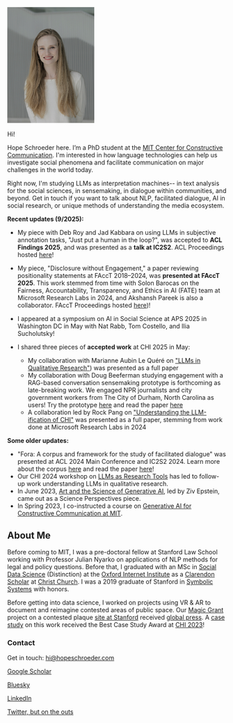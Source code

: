 
<img src="/headshot_smiling.jpg" alt="headshot" width="200"/>

Hi!

Hope Schroeder here. I’m a PhD student at the [MIT Center for Constructive Communication](https://www.ccc.mit.edu/). I'm interested in how language technologies can help us investigate social phenomena and facilitate communication on major challenges in the world today. 

Right now, I'm studying LLMs as interpretation machines-- in text analysis for the social sciences, in sensemaking, in dialogue within communities, and beyond. Get in touch if you want to talk about NLP, facilitated dialogue, AI in social research, or unique methods of understanding the media ecosystem.

**Recent updates (9/2025):**

* My piece with Deb Roy and Jad Kabbara on using LLMs in subjective annotation tasks, "Just put a human in the loop?", was accepted to **ACL Findings 2025**, and was presented as a **talk at IC2S2**. ACL Proceedings hosted [here](https://aclanthology.org/anthology-files/anthology-files/pdf/findings/2025.findings-acl.1323.pdf)!
* My piece, "Disclosure without Engagement," a paper reviewing positionality statements at FAccT 2018–2024, was **presented at FAccT 2025**. This work stemmed from time with Solon Barocas on the Fairness, Accountability, Transparency, and Ethics in AI (FATE) team at Microsoft Research Labs in 2024, and Akshansh Pareek is also a collaborator. FAccT Proceedings hosted [here](https://dl.acm.org/doi/pdf/10.1145/3715275.3732079))!
* I appeared at a symposium on AI in Social Science at APS 2025 in Washington DC in May with Nat Rabb, Tom Costello, and Ilia Sucholutsky!

* I shared three pieces of **accepted work** at CHI 2025 in May:
  
  * My collaboration with Marianne Aubin Le Quéré on ["LLMs in Qualitative Research"](https://dl.acm.org/doi/full/10.1145/3706598.3713120)) was presented as a full paper
  * My collaboration with Doug Beeferman studying engagement with a RAG-based conversation sensemaking prototype is forthcoming as late-breaking work. We engaged NPR journalists and city government workers from The City of Durham, North Carolina as users! Try the prototype [here](http://forage.ccc-mit.org:8501/) and read the paper [here](https://dl.acm.org/doi/pdf/10.1145/3706599.3719756)
  * A collaboration led by Rock Pang on ["Understanding the LLM-ification of CHI"](https://arxiv.org/pdf/2501.12557) was presented as a full paper, stemming from work done at Microsoft Research Labs in 2024


**Some older updates:**
* "Fora: A corpus and framework for the study of facilitated dialogue" was presented at ACL 2024 Main Conference and IC2S2 2024. Learn more about the corpus [here](https://github.com/schropes/fora-corpus) and read the paper [here]([https://aclanthology.org/2024.acl-long.754.pdf])!
* Our CHI 2024 workshop on [LLMs as Research Tools](https://sites.google.com/view/llmsindatawork/home) has led to follow-up work understanding LLMs in qualitative research.
* In June 2023, [Art and the Science of Generative AI](https://www.science.org/doi/full/10.1126/science.adh4451), led by Ziv Epstein, came out as a Science Perspectives piece.
* In Spring 2023, I co-instructed a course on [Generative AI for Constructive Communication at MIT](https://ai4comm.media.mit.edu/).

## About Me
Before coming to MIT, I was a pre-doctoral fellow at Stanford Law School working with Professor Julian Nyarko on applications of NLP methods for legal and policy questions. Before that, I graduated with an MSc in [Social Data Science](https://www.oii.ox.ac.uk/study/msc-in-social-data-science/) (Distinction) at the [Oxford Internet Institute](https://www.oii.ox.ac.uk/) as a [Clarendon Scholar](http://www.ox.ac.uk/clarendon) at [Christ Church](https://www.chch.ox.ac.uk/). I was a 2019 graduate of Stanford in [Symbolic Systems](https://symsys.stanford.edu/) with honors. 

Before getting into data science, I worked on projects using VR & AR to document and reimagine contested areas of public space. Our [Magic Grant](https://brown.columbia.edu/propose/) project on a contested plaque [site at Stanford](https://www.dearvisitor.app/) received [global press](https://www.dearvisitor.app/press). A [case study](https://arxiv.org/abs/2302.02050) on this work received the Best Case Study Award at [CHI 2023](https://chi2023.acm.org/)!

### Contact
Get in touch: hi@hopeschroeder.com

[Google Scholar](https://scholar.google.com/citations?user=-UKCJTAAAAAJ&hl=en)

[Bluesky](https://bsky.app/profile/hopeschroeder.bsky.social)

[LinkedIn](https://www.linkedin.com/in/hopeschroeder/)

[Twitter, but on the outs](https://twitter.com/Schropes)



